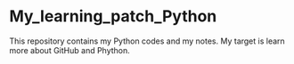 # My_learning_patch_Python
This repository contains my Python codes and my notes. My target is learn more about GitHub and Phython.
